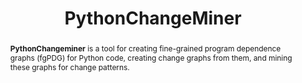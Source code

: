 ---
title: "PythonChangeMiner"
collection: tools
permalink: /tool/python-change-miner
pdf: 'https://arxiv.org/abs/2105.10157'
tool: 'https://zenodo.org/record/4562237'
tag: 'A tool for creating fine-grained program dependence graphs (fgPDG) for Python code, creating change graphs from them, and mining these graphs for change patterns.'
abstract: '<p><b>PythonChangeminer</b> is a tool for creating fine-grained program dependence graphs (fgPDG) for Python code, creating change graphs from them, and mining these graphs for change patterns. </p>'
---